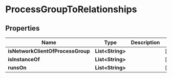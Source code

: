 

# ProcessGroupToRelationships


## Properties

| Name | Type | Description | Notes |
|------------ | ------------- | ------------- | -------------|
|**isNetworkClientOfProcessGroup** | **List&lt;String&gt;** |  |  [optional] |
|**isInstanceOf** | **List&lt;String&gt;** |  |  [optional] |
|**runsOn** | **List&lt;String&gt;** |  |  [optional] |



